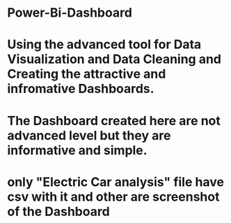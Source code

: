 # Power-Bi-Dashboard
# Using the advanced tool for Data Visualization and Data Cleaning and Creating the attractive and infromative Dashboards.
# The Dashboard created here are not advanced level but they are informative and simple.
# only "Electric Car analysis" file have csv with it and other are screenshot of the Dashboard 
